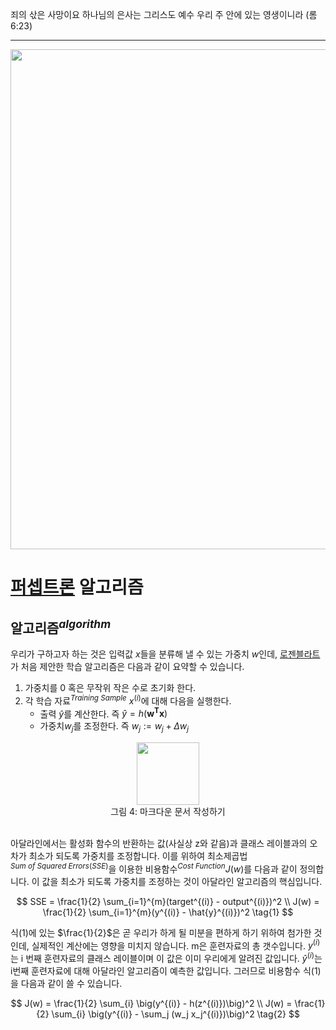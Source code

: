 죄의 삯은 사망이요 하나님의 은사는 그리스도 예수 우리 주 안에 있는 영생이니라 (롬6:23)

----
<center><img src="https://github.com/idebtor/DSpy/blob/cab9662b5ff01661ef8034289c92287d02b8e1ed/images/chap2/markdown_tutorial.jpg?raw=true" width=800></center>

# [퍼셉트론](https://en.wikipedia.org/wiki/Perceptron) 알고리즘

## 알고리즘$^{algorithm}$

우리가 구하고자 하는 것은 입력값 $x$들을 분류해 낼 수 있는 가중치 $w$인데, [로젠블라트](https://en.wikipedia.org/wiki/Frank_Rosenblatt)가 처음 제안한 학습 알고리즘은 다음과 같이 요약할 수 있습니다.  
1. 가중치를 0 혹은 무작위 작은 수로 초기화 한다. 
2. 각 학습 자료$^{Training \ Sample}$  $x^{(i)}$에 대해 다음을 실행한다. 
   - 출력 $\hat{y}$를 계산한다.    즉 $\hat{y} = h(\mathbf{w^Tx})$
   - 가중치$w_j$를 조정한다. 즉 $w_j := w_j + \Delta w_j$
   
<center><img src="https://github.com/idebtor/KMOOC-ML/blob/master/ipynb/images/joyai/person.png?raw=true" width=100></center>
<center>그림 4: 마크다운 문서 작성하기 </center>

<br>

아달라인에서는 활성화 함수의 반환하는 값(사실상 z와 같음)과 클래스 레이블과의 오차가 최소가 되도록 가중치를 조정합니다.  이를 위하여 최소제곱법$^{Sum \ of \ Squared \ Errors(SSE)}$을 이용한 비용함수$^{Cost \ Function} J(w)$를 다음과 같이 정의합니다.  이 값을 최소가 되도록 가중치를 조정하는 것이 아달라인 알고리즘의 핵심입니다. 

$$
 SSE = \frac{1}{2} \sum_{i=1}^{m}(target^{(i)} - output^{(i)})^2 \\
 J(w) = \frac{1}{2} \sum_{i=1}^{m}(y^{(i)} - \hat{y}^{(i)})^2  \tag{1} 
$$

식(1)에 있는 $\frac{1}{2}$은 곧 우리가 하게 될 미분을 편하게 하기 위하여 첨가한 것인데, 실제적인 계산에는 영향을 미치지 않습니다. m은 훈련자료의 총 갯수입니다. $y^{(i)}$는 i 번째 훈련자료의 클래스 레이블이며 이 값은 이미 우리에게 알려진 값입니다. $\hat{y}^{(i)}$는 i번째 훈련자료에 대해 아달라인 알고리즘이 예측한 값입니다.  그러므로 비용함수 식(1)을 다음과 같이 쓸 수 있습니다. 

$$
J(w) = \frac{1}{2} \sum_{i} \big(y^{(i)} - h(z^{(i)})\big)^2 \\
J(w) = \frac{1}{2} \sum_{i} \big(y^{(i)} - \sum_j (w_j x_j^{(i)})\big)^2  \tag{2} 
$$